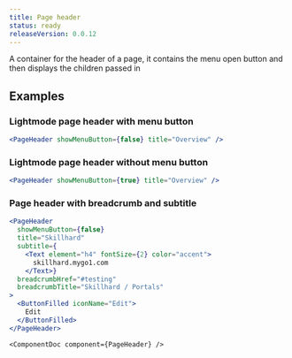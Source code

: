 ```yaml
---
title: Page header
status: ready
releaseVersion: 0.0.12
---
```


A container for the header of a page, it contains the menu open button and then displays the children passed in

## Examples

### Lightmode page header with menu button
```.jsx
<PageHeader showMenuButton={false} title="Overview" />
```


### Lightmode page header without menu button
```.jsx
<PageHeader showMenuButton={true} title="Overview" />
```

### Page header with breadcrumb and subtitle
```.jsx
<PageHeader
  showMenuButton={false}
  title="Skillhard"
  subtitle={
    <Text element="h4" fontSize={2} color="accent">
      skillhard.mygo1.com
    </Text>}
  breadcrumbHref="#testing"
  breadcrumbTitle="Skillhard / Portals"
>
  <ButtonFilled iconName="Edit">
    Edit
  </ButtonFilled>
</PageHeader>
```

```!jsx
<ComponentDoc component={PageHeader} />
```
